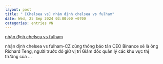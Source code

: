```yaml
---
layout: post
title: " [Chelsea vs] nhận định chelsea vs fulham"
date: Wed, 25 Sep 2024 03:00:00 +0700
categories: entries VN
---
```

[nhận định chelsea vs fulham](https://tuyensinh.hnue.edu.vn/Fru/2024-09-25-t%C6%B0%E1%BB%9Dng%20thu%E1%BA%ADt%20tr%E1%BB%B1c%20ti%E1%BA%BFp%20sea%20games%202.shtm)

nhận định chelsea vs fulham-CZ cũng thông báo tân CEO Binance sẽ là ông Richard Teng, người trước đó giữ vị trí Giám đốc quản lý các khu vực thị trường của ...

